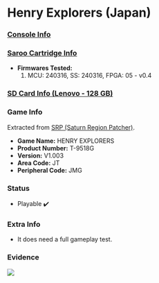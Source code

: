 # Henry Explorers (Japan)

### [Console Info](../../../../../Info/Consoles/VA13/README.md)

### [Saroo Cartridge Info](../../../../../Info/Cartridges/RetroGameParadiseStore/1.32F/README.md)

- <b>Firmwares Tested:</b>
  1. MCU: 240316, SS: 240316, FPGA: 05 - v0.4

### [SD Card Info (Lenovo - 128 GB)](../../../../../Info/SdCards/Lenovo/128GB/fat32/README.md)

### Game Info

Extracted from [SRP (Saturn Region Patcher)](https://segaxtreme.net/resources/saturn-region-patcher.81/download).

- <b>Game Name:</b> HENRY EXPLORERS
- <b>Product Number:</b> T-9518G
- <b>Version:</b> V1.003
- <b>Area Code:</b> JT
- <b>Peripheral Code:</b> JMG

### Status

- Playable :heavy_check_mark:

### Extra Info

- It does need a full gameplay test.

### Evidence

[![](https://img.youtube.com/vi/MCJgk1o3HhY/0.jpg)](https://www.youtube.com/watch?v=MCJgk1o3HhY)
